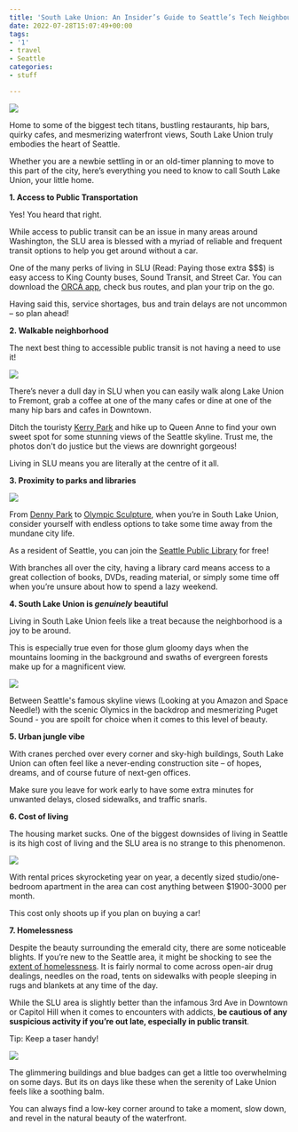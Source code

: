```yaml
---
title: 'South Lake Union: An Insider’s Guide to Seattle’s Tech Neighbourhood'
date: 2022-07-28T15:07:49+00:00
tags:
- '1'
- travel
- Seattle
categories:
- stuff

---
```

![](/uploads/img_20220616_122643.jpg)

Home to some of the biggest tech titans, bustling restaurants, hip bars, quirky cafes, and mesmerizing waterfront views, South Lake Union truly embodies the heart of Seattle. 

Whether you are a newbie settling in or an old-timer planning to move to this part of the city, here’s everything you need to know to call South Lake Union, your little home.

**1. Access to Public Transportation**

Yes! You heard that right.

While access to public transit can be an issue in many areas around Washington, the SLU area is blessed with a myriad of reliable and frequent transit options to help you get around without a car.

One of the many perks of living in SLU (Read: Paying those extra $$$) is easy access to King County buses, Sound Transit, and Street Car. You can download the [ORCA app](https://www.myorca.com/), check bus routes, and plan your trip on the go.

Having said this, service shortages, bus and train delays are not uncommon – so plan ahead! 

**2. Walkable neighborhood**

The next best thing to accessible public transit is not having a need to use it!

![](/uploads/img_20220504_134910.jpg)

There’s never a dull day in SLU when you can easily walk along Lake Union to Fremont, grab a coffee at one of the many cafes or dine at one of the many hip bars and cafes in Downtown.

Ditch the touristy [Kerry Park](https://www.seattle.gov/parks/find/parks/kerry-park) and hike up to Queen Anne to find your own sweet spot for some stunning views of the Seattle skyline. Trust me, the photos don't do justice but the views are downright gorgeous! 

Living in SLU means you are literally at the centre of it all.

**3. Proximity to parks and libraries**

![](/uploads/img_0044.jpg)

From [Denny Park](https://www.seattle.gov/parks/find/parks/denny-park) to [Olympic Sculpture](https://www.seattleartmuseum.org/visit/olympic-sculpture-park), when you’re in South Lake Union, consider yourself with endless options to take some time away from the mundane city life. 

As a resident of Seattle, you can join the [Seattle Public Library](https://www.spl.org/hours-and-locations) for free!

With branches all over the city, having a library card means access to a great collection of books, DVDs, reading material, or simply some time off when you’re unsure about how to spend a lazy weekend.

**4. South Lake Union is _genuinely_ beautiful** 

Living in South Lake Union feels like a treat because the neighborhood is a joy to be around. 

This is especially true even for those glum gloomy days when the mountains looming in the background and swaths of evergreen forests make up for a magnificent view.

![](/uploads/img_20220624_190146.jpg)

Between Seattle's famous skyline views (Looking at you Amazon and Space Needle!) with the scenic Olymics in the backdrop and mesmerizing Puget Sound - you are spoilt for choice when it comes to this level of beauty.

**5. Urban jungle vibe**

With cranes perched over every corner and sky-high buildings, South Lake Union can often feel like a never-ending construction site – of hopes, dreams, and of course future of next-gen offices. 

Make sure you leave for work early to have some extra minutes for unwanted delays, closed sidewalks, and traffic snarls.

**6. Cost of living**

The housing market sucks. One of the biggest downsides of living in Seattle is its high cost of living and the SLU area is no strange to this phenomenon. 

![](/uploads/img_9763.jpg)

With rental prices skyrocketing year on year, a decently sized studio/one-bedroom apartment in the area can cost anything between $1900-3000 per month. 

This cost only shoots up if you plan on buying a car!

**7. Homelessness**

Despite the beauty surrounding the emerald city, there are some noticeable blights. If you’re new to the Seattle area, it might be shocking to see the [extent of homelessness](https://www.seattletimes.com/seattle-news/homeless/how-many-homeless-people-are-in-king-county-depends-who-you-ask/). It is fairly normal to come across open-air drug dealings, needles on the road, tents on sidewalks with people sleeping in rugs and blankets at any time of the day.

While the SLU area is slightly better than the infamous 3rd Ave in Downtown or Capitol Hill when it comes to encounters with addicts, **be cautious of any suspicious activity if you’re out late, especially in public transit**.

Tip: Keep a taser handy!

![](/uploads/img_0106.jpg)

The glimmering buildings and blue badges can get a little too overwhelming on some days. But its on days like these when the serenity of Lake Union feels like a soothing balm.

You can always find a low-key corner around to take a moment, slow down, and revel in the natural beauty of the waterfront.